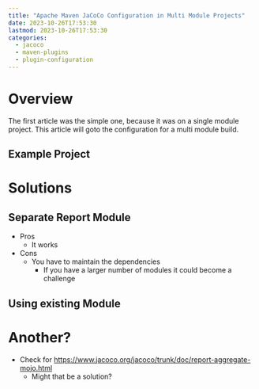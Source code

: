 ```yaml
---
title: "Apache Maven JaCoCo Configuration in Multi Module Projects"
date: 2023-10-26T17:53:30
lastmod: 2023-10-26T17:53:30
categories:
  - jacoco
  - maven-plugins
  - plugin-configuration
---
```

# Overview
The first article was the simple one, because it was on a single module project. This
article will goto the configuration for a multi module build.


## Example Project

# Solutions
## Separate Report Module

* Pros 
  * It works
* Cons
  * You have to maintain the dependencies
    * If you have a larger number of modules it could become a challenge

## Using existing Module


# Another?
* Check for https://www.jacoco.org/jacoco/trunk/doc/report-aggregate-mojo.html
  * Might that be a solution?
